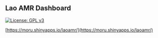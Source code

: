 ## Lao AMR Dashboard

[![License: GPL v3](https://img.shields.io/badge/License-GPLv3-blue.svg)](https://www.gnu.org/licenses/gpl-3.0)

[https://moru.shinyapps.io/laoamr/](https://moru.shinyapps.io/laoamr/)
